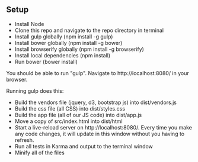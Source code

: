 


## Setup
- Install Node
- Clone this repo and navigate to the repo directory in terminal
- Install gulp globally (npm install -g gulp)
- Install bower globally (npm install -g bower)
- Install browserify globally (npm install -g browserify)
- Install local dependencies (npm install)
- Run bower (bower install)

You should be able to run "gulp". Navigate to http://localhost:8080/ in your browser.

Running gulp does this:
- Build the vendors file (jquery, d3, bootstrap js) into dist/vendors.js
- Build the css file (all CSS) into dist/styles.css
- Build the app file (all of our JS code) into dist/app.js
- Move a copy of src/index.html into dist/html
- Start a live-reload server on http://localhost:8080/. Every time you make any code changes, it will update in this window without you having to refresh.
- Run all tests in Karma and output to the terminal window
- Minify all of the files